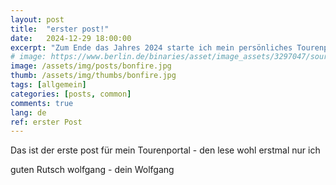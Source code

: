 ```yaml
---
layout: post
title:  "erster post!"
date:   2024-12-29 18:00:00
excerpt: "Zum Ende das Jahres 2024 starte ich mein persönliches Tourenportal."
# image: https://www.berlin.de/binaries/asset/image_assets/3297047/source/1444503366/667x500/
image: /assets/img/posts/bonfire.jpg
thumb: /assets/img/thumbs/bonfire.jpg
tags: [allgemein]
categories: [posts, common]
comments: true
lang: de
ref: erster Post
---
```


Das ist der erste post für mein Tourenportal - den lese wohl erstmal nur ich

guten Rutsch wolfgang - dein Wolfgang